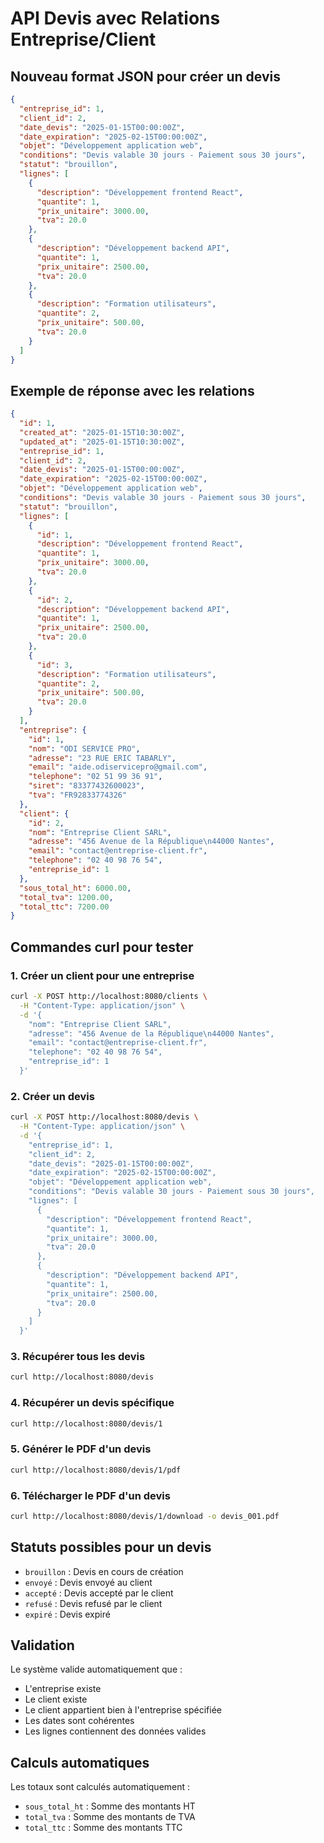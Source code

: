 # API Devis avec Relations Entreprise/Client

## Nouveau format JSON pour créer un devis

```json
{
  "entreprise_id": 1,
  "client_id": 2,
  "date_devis": "2025-01-15T00:00:00Z",
  "date_expiration": "2025-02-15T00:00:00Z",
  "objet": "Développement application web",
  "conditions": "Devis valable 30 jours - Paiement sous 30 jours",
  "statut": "brouillon",
  "lignes": [
    {
      "description": "Développement frontend React",
      "quantite": 1,
      "prix_unitaire": 3000.00,
      "tva": 20.0
    },
    {
      "description": "Développement backend API",
      "quantite": 1,
      "prix_unitaire": 2500.00,
      "tva": 20.0
    },
    {
      "description": "Formation utilisateurs",
      "quantite": 2,
      "prix_unitaire": 500.00,
      "tva": 20.0
    }
  ]
}
```

## Exemple de réponse avec les relations

```json
{
  "id": 1,
  "created_at": "2025-01-15T10:30:00Z",
  "updated_at": "2025-01-15T10:30:00Z",
  "entreprise_id": 1,
  "client_id": 2,
  "date_devis": "2025-01-15T00:00:00Z",
  "date_expiration": "2025-02-15T00:00:00Z",
  "objet": "Développement application web",
  "conditions": "Devis valable 30 jours - Paiement sous 30 jours",
  "statut": "brouillon",
  "lignes": [
    {
      "id": 1,
      "description": "Développement frontend React",
      "quantite": 1,
      "prix_unitaire": 3000.00,
      "tva": 20.0
    },
    {
      "id": 2,
      "description": "Développement backend API",
      "quantite": 1,
      "prix_unitaire": 2500.00,
      "tva": 20.0
    },
    {
      "id": 3,
      "description": "Formation utilisateurs",
      "quantite": 2,
      "prix_unitaire": 500.00,
      "tva": 20.0
    }
  ],
  "entreprise": {
    "id": 1,
    "nom": "ODI SERVICE PRO",
    "adresse": "23 RUE ERIC TABARLY",
    "email": "aide.odiservicepro@gmail.com",
    "telephone": "02 51 99 36 91",
    "siret": "83377432600023",
    "tva": "FR92833774326"
  },
  "client": {
    "id": 2,
    "nom": "Entreprise Client SARL",
    "adresse": "456 Avenue de la République\n44000 Nantes",
    "email": "contact@entreprise-client.fr",
    "telephone": "02 40 98 76 54",
    "entreprise_id": 1
  },
  "sous_total_ht": 6000.00,
  "total_tva": 1200.00,
  "total_ttc": 7200.00
}
```

## Commandes curl pour tester

### 1. Créer un client pour une entreprise
```bash
curl -X POST http://localhost:8080/clients \
  -H "Content-Type: application/json" \
  -d '{
    "nom": "Entreprise Client SARL",
    "adresse": "456 Avenue de la République\n44000 Nantes",
    "email": "contact@entreprise-client.fr",
    "telephone": "02 40 98 76 54",
    "entreprise_id": 1
  }'
```

### 2. Créer un devis
```bash
curl -X POST http://localhost:8080/devis \
  -H "Content-Type: application/json" \
  -d '{
    "entreprise_id": 1,
    "client_id": 2,
    "date_devis": "2025-01-15T00:00:00Z",
    "date_expiration": "2025-02-15T00:00:00Z",
    "objet": "Développement application web",
    "conditions": "Devis valable 30 jours - Paiement sous 30 jours",
    "lignes": [
      {
        "description": "Développement frontend React",
        "quantite": 1,
        "prix_unitaire": 3000.00,
        "tva": 20.0
      },
      {
        "description": "Développement backend API",
        "quantite": 1,
        "prix_unitaire": 2500.00,
        "tva": 20.0
      }
    ]
  }'
```

### 3. Récupérer tous les devis
```bash
curl http://localhost:8080/devis
```

### 4. Récupérer un devis spécifique
```bash
curl http://localhost:8080/devis/1
```

### 5. Générer le PDF d'un devis
```bash
curl http://localhost:8080/devis/1/pdf
```

### 6. Télécharger le PDF d'un devis
```bash
curl http://localhost:8080/devis/1/download -o devis_001.pdf
```

## Statuts possibles pour un devis

- `brouillon` : Devis en cours de création
- `envoyé` : Devis envoyé au client
- `accepté` : Devis accepté par le client
- `refusé` : Devis refusé par le client
- `expiré` : Devis expiré

## Validation

Le système valide automatiquement que :
- L'entreprise existe
- Le client existe
- Le client appartient bien à l'entreprise spécifiée
- Les dates sont cohérentes
- Les lignes contiennent des données valides

## Calculs automatiques

Les totaux sont calculés automatiquement :
- `sous_total_ht` : Somme des montants HT
- `total_tva` : Somme des montants de TVA
- `total_ttc` : Somme des montants TTC
